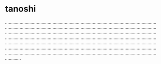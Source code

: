 # tanoshi

.................................................................................................................................................................................................................................................................................................................................................................................................................................................................................................................................................................................................................................................................................................................................................................................................................................................................................................................